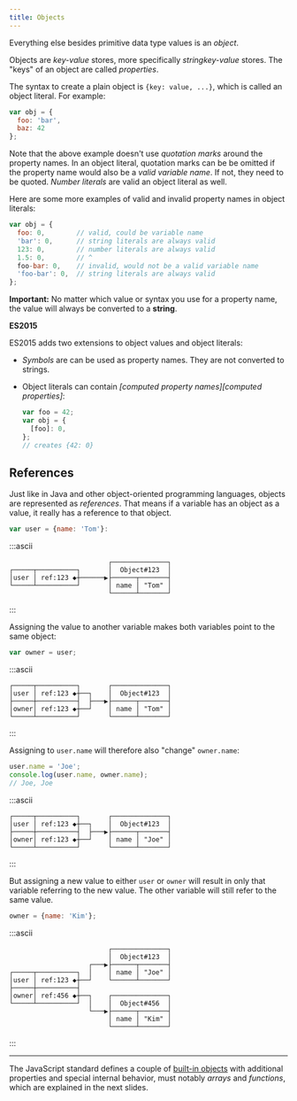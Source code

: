 ```yaml
---
title: Objects
---
```

Everything else besides primitive data type values is an *object*.

Objects are *key-value* stores, more specifically *stringkey-value* stores. The 
"keys" of an object are called *properties*.

The syntax to create a plain object is `{key: value, ...}`, which is called an 
object literal.  For example:

```javascript
var obj = {
  foo: 'bar',
  baz: 42
};
```

Note that the above example doesn't use *quotation marks* around the property 
names.  In an object literal, quotation marks can be be omitted if the property 
name would also be a *valid variable name*. If not, they need to be quoted. 
*Number literals* are valid an object literal as  well.

Here are some more examples of valid and invalid property names in object 
literals:

```js
var obj = {
  foo: 0,        // valid, could be variable name
  'bar': 0,      // string literals are always valid
  123: 0,        // number literals are always valid
  1.5: 0,        // ^
  foo-bar: 0,    // invalid, would not be a valid variable name
  'foo-bar': 0,  // string literals are always valid
};
```

<div class="callout warning">

**Important:** No matter which value or syntax you use for a property name, the 
value will always be converted to a **string**. 

</div>

<div class="callout secondary">

<i class="fa fa-info-circle" aria-hidden="true"></i> **ES2015**

ES2015 adds two extensions to object values and object literals:

- *Symbols* are can be used as property names. They are not converted to 
strings.

- Object literals can contain *[computed property names][computed properties]*:
    ```js
    var foo = 42;
    var obj = {
      [foo]: 0,
    };
    // creates {42: 0}
    ```

</div>

## References

Just like in Java and other object-oriented programming languages, objects are
represented as *references*. That means if a variable has an object as a value, 
it really has a reference to that object.

```js
var user = {name: 'Tom'}:
```

:::ascii
```
                         ┌──────────────┐
┌─────┬──────────┐       │  Object#123  │
│user │ ref:123 ◆┼──────▶├──────┬───────┤
└─────┴──────────┘       │ name │ "Tom" │
                         └──────┴───────┘
```
:::

Assigning the value to another variable makes both variables point to the same
object:

```js
var owner = user;
```

:::ascii
```
┌─────┬──────────┐       ┌──────────────┐
│user │ ref:123 ◆┼──┐    │  Object#123  │
├─────┼──────────┤  ├───▶├──────┬───────┤
│owner│ ref:123 ◆┼──┘    │ name │ "Tom" │
└─────┴──────────┘       └──────┴───────┘
```
:::

Assigning to `user.name` will therefore also "change" `owner.name`:

```js
user.name = 'Joe';
console.log(user.name, owner.name);
// Joe, Joe
```

:::ascii
```
┌─────┬──────────┐       ┌──────────────┐
│user │ ref:123 ◆┼──┐    │  Object#123  │
├─────┼──────────┤  ├───▶├──────┬───────┤
│owner│ ref:123 ◆┼──┘    │ name │ "Joe" │
└─────┴──────────┘       └──────┴───────┘
```
:::

But assigning a new value to either `user` or `owner` will result in only that
variable referring to the new value. The other variable will still refer to the
same value.

```js
owner = {name: 'Kim'};
```

:::ascii
```
                         ┌──────────────┐
                         │  Object#123  │
                    ┌───▶├──────┬───────┤
┌─────┬──────────┐  │    │ name │ "Joe" │
│user │ ref:123 ◆┼──┘    └──────┴───────┘
├─────┼──────────┤                       
│owner│ ref:456 ◆┼──┐    ┌──────────────┐
└─────┴──────────┘  │    │  Object#456  │
                    └───▶├──────┬───────┤
                         │ name │ "Kim" │
                         └──────┴───────┘
```
:::

---

The JavaScript standard defines a couple of [built-in objects][] with additional
properties and special internal behavior, must notably *arrays* and
*functions*, which are explained in the next slides.

[built-in objects]: https://developer.mozilla.org/en-US/docs/Web/JavaScript/Reference/Global_Objects
